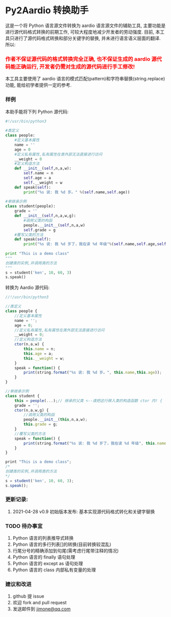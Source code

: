 # Py2Aardio 转换助手
这是一个将 Python 语言源文件转换为 aardio 语言源文件的辅助工具, 主要功能是进行源代码格式转换的前期工作, 可较大程度地减少开发者的劳动强度. 
目前, 本工具只进行了源代码格式转换和部分关键字的替换, 并未进行语言语义层面的翻译. 所以:
### <font color=#FF0000 >作者不保证源代码的格式转换完全正确, 也不保证生成的 aardio 源代码能正确运行, 开发者仍需对生成的源代码进行手工修改!</font>
本工具主要使用了 aardio 语言的模式匹配(pattern)和字符串替换(string.replace)功能, 能给初学者提供一定的参考.

### 样例
本助手能将下列 Python 源代码:
```python
#!/usr/bin/python3
 
#类定义
class people:
    #定义基本属性
    name = ''
    age = 0
    #定义私有属性,私有属性在类外部无法直接进行访问
    __weight = 0
    #定义构造方法
    def __init__(self,n,a,w):
        self.name = n
        self.age = a
        self.__weight = w
    def speak(self):
        print("%s 说: 我 %d 岁。" %(self.name,self.age))
 
#单继承示例
class student(people):
    grade = ''
    def __init__(self,n,a,w,g):
        #调用父类的构函
        people.__init__(self,n,a,w)
        self.grade = g
    #覆写父类的方法
    def speak(self):
        print("%s 说: 我 %d 岁了，我在读 %d 年级"%(self.name,self.age,self.grade))
 
print "This is a demo class"
"""
创建类的实例,并调用类的方法
"""
s = student('ken', 10, 60, 3)
s.speak()
```
转换为 Aardio 源代码:
```js
//!/usr/bin/python3

//类定义
class people {
    //定义基本属性
    name = '';
    age = 0;
    //定义私有属性,私有属性在类外部无法直接进行访问
    __weight = 0;
    //定义构造方法
    ctor(n,a,w) {
        this.name = n;
        this.age = a;
        this.__weight = w;
    }
    speak = function() {
        print(string.format("%s 说: 我 %d 岁。", this.name,this.age));
    }
}

//单继承示例
class student {
    this = people(...);// 继承的父类 <--请把这行移入类的构造函数 ctor 内! {
    grade = '';
    ctor(n,a,w,g) {
        //调用父类的构函
        people.__init__(this,n,a,w);
        this.grade = g;
    }
    //覆写父类的方法
    speak = function() {
        print(string.format("%s 说: 我 %d 岁了，我在读 %d 年级", this.name,this.age,this.grade));
    }
}

print "This is a demo class";
/*
创建类的实例,并调用类的方法
*/
s = student('ken', 10, 60, 3);
s.speak();
```

### 更新记录:
1. 2021-04-28 v0.9 初始版本发布: 基本实现源代码格式转化和关键字替换
 
### TODO 待办事宜
1. Python 语言的列表推导式转换
2. Python 语言的多行列表[]的转换(目前转换较混乱)
3. 行尾分号的精确添加到句尾(需考虑行尾带注释的情况)
4. Python 语言的 finally 语句处理
5. Python 语言的 except as 语句处理
6. Python 语言的 class 内部私有变量的处理

### 建议和改进
1. github 提 issue
2. 欢迎 fork and pull request
3. 发送邮件到 jimone@qq.com




